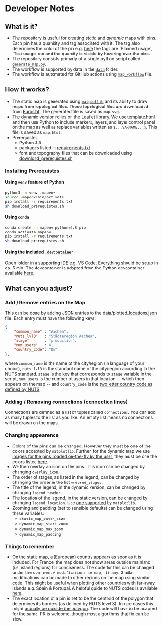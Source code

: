 # Developer Notes

## What is it?

- The repository is useful for creating _static_ and _dynamic_ maps with pins. Each pin has a quanitity and tag associated with it. The tag also determines the color of the pin e.g. [here](https://map.chemotion.scc.kit.edu/) the tags are 'Planned usage', 'Test usage' etc and the quantity is visible by hovering over the pins.
- The repository consists primarly of a single python script called [`generate_map.py`](generate_map.py).
- The workflow is supported by data in the [`data`](data) folder.
- The workflow is automated for GitHub actions using [`map_workflow`](.github/workflows/map_workflow.yml) file.

## How it works?

- The static map is generated using [`matplotlib`](https://matplotlib.org/) and its ability to draw maps from topological files. These topological files are downloaded from [Eurostat](https://ec.europa.eu/eurostat/web/gisco/). The generated file is saved as `map.svg`.
- The dynamic version relies on the [Leaflet](https://leafletjs.com) library. We use [template.html](data/template.html) and then use Python to include markers, layers, and layer control panel on the map as well as replace variables written as `$...VARNAME...$`. This file is saved as `map.html`.
- Prerequistes:
  - Python 3.8
  - packages listed in [requirements.txt](requirements.txt)
  - font and topography files that can be downloaded using [download_prerequistes.sh](download_prerequistes.sh)

### Installing Prerequistes

#### Using `venv` feature of Python

```bash
python3 -m venv .mapenv
source .mapenv/bin/activate
pip install -r requirements.txt
sh download_prerequistes.sh
```

#### Using `conda`

```bash
conda create -n mapenv python=3.8 pip
conda activate mapenv
pip install -r requirements.txt
sh download_prerequistes.sh
```

#### Using the included [`.devcontainer`](.devcontainer)

Open folder in a supporting IDE e.g. VS Code. Everything should be setup in ca. 5 min. The devcontainer is adapted from the Python devcontainer available [here](https://github.com/devcontainers/images).

## What can you adjust?

### Add / Remove entries on the Map

This can be done by adding JSON entries to the [data/plotted_locations.json](data/plotted_locations.json) file. Each entry must have the following keys:

```json
{
    "common_name" : "Aachen",
    "nuts_lvl3"   : "Städteregion Aachen",
    "stage"       : "production",
    "num_users"   : 4,
    "country_code": "DE"
},
```

where `common_name` is the name of the city/region (in language of your choice), `nuts_lvl3` is the standard name of the city/region according to the NUTS standard, `stage` is the key that corresponds to `stage` variable in the script, `num_users` is the number of users in that location -- which then appears on the map -- and `country_code` is the [two letter country code as defined by NUTS](https://en.wikipedia.org/wiki/ISO_3166-1_alpha-2).

### Adding / Removing connections (connection lines)

Connections are defined as a list of tuples called `connections`. You can add as many tuples to the list as you like. An empty list means no connections will be drawn on the maps.

### Changing appearence

- Colors of the pins can be changed. However they must be one of the colors accepted by `matplotlib`. Further, for the dynamic map we use [images for the pins, loaded on-the-fly by the user](https://github.com/pointhi/leaflet-color-markers/), they must be one the colors listed [here](https://github.com/pointhi/leaflet-color-markers/tree/master/img).
- We then overlay an icon on the pins. This icon can be changed by changing `overlay_icon`.
- The order of stages, as listed in the legend, can be changed by changing the order in the list `ordered_stages`.
- The title of the legend, in the dynamic version, can be changed by changing `legend_header`.
- The location of the legend, in the static version, can be changed by changing `legend_location`. Use [one supported]("https://matplotlib.org/stable/api/_as_gen/matplotlib.pyplot.legend.html") by `matplotlib`.
- Zooming and padding (set to sensible defaults) can be changed using these variables:
  - `static_map_patch_size`
  - `dynamic_map_start_zoom`
  - `dynamic_map_max_zoom`
  - `dynamic_map_padding`

### Things to remember

- On the static map, a (European) country appears as soon as it is included. For France, the map does not show areas outside mainland (i.e. island regions) for conciseness. The code for this can be changed under the comment `# modifications to map, if any`. Similar modifications can be made to other regions on the map using similar code. This might be useful when plotting other countries with far-away islands e.g. Spain & Portugal. A helpful guide to NUTS codes is available [here](https://en.wikipedia.org/wiki/First-level_NUTS_of_the_European_Union).
- The exact location of a pin is set to be the centroid of the polygon that determines its borders (as defined by NUTS level 3). In rare cases this might [actually be outside the polygon](https://support.esri.com/en/technical-article/000017716). The code will have to be adapted for the same. PR is welcome, though most algorithms that fix can be slow.

